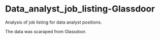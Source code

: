 # Data_analyst_job_listing-Glassdoor

Analysis of job listing for data analyst positions.

The data was scaraped from Glassdoor.
